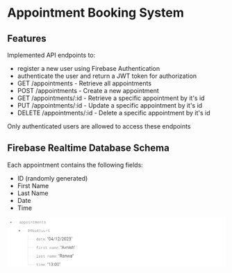 # Appointment Booking System

## Features
Implemented API endpoints to:
* register a new user using Firebase Authentication
* authenticate the user and return a JWT token for authorization
* GET /appointments - Retrieve all appointments
* POST /appointments - Create a new appointment
* GET /appointments/:id - Retrieve a specific appointment by it's id
* PUT /appointments/:id - Update a specific appointment by it's id
* DELETE /appointments/:id - Delete a specific appointment by it's id

Only authenticated users are allowed to access these endpoints
## Firebase Realtime Database Schema
Each appointment contains the following fields:
* ID (randomly generated)
* First Name
* Last Name
* Date
* Time

![Screenshot of Firebase Realtime Database Schema](https://github.com/avnishranwa7/appointment-booking-system/blob/main/Appointment-Schema.png)
